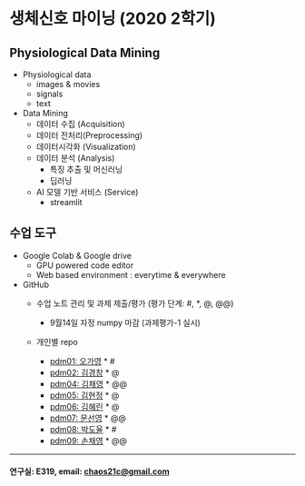 # 생체신호 마이닝 (2020 2학기)

## Physiological Data Mining
* Physiological data
  - images & movies
  - signals
  - text
* Data Mining
  - 데이터 수집 (Acquisition)
  - 데이터 전처리(Preprocessing)
  - 데이터시각화 (Visualization)
  - 데이터 분석 (Analysis)
    * 특징 추출 및 머신러닝
    * 딥러닝
  - AI 모델 기반 서비스 (Service)
    * streamlit
    
## 수업 도구
* Google Colab & Google drive
  - GPU powered code editor
  - Web based environment : everytime & everywhere
* GitHub
  - 수업 노트 관리 및 과제 제출/평가 (평가 단계: #, *, @, @@)
    * 9월14일 자정 numpy 마감 (과제평가-1 실시) 
    
  - 개인별 repo  
    * [pdm01: 오가영](https://github.com/o-going/pdm01) * #
    * [pdm02: 김경창](https://github.com/rldckd0103/pdm02) * @
    * [pdm04: 김채영](https://github.com/kimchaeyoung-student/pdm04) * @@
    * [pdm05: 김현정](https://github.com/dasdasqs2/pdm05) * @
    * [pdm06: 김혜린](https://github.com/Kim-Hyerin/pdm06) * @
    * [pdm07: 문선영](https://github.com/anstjsdud/pdm07) * @@
    * [pdm08: 박도율](https://github.com/DoyulPark/pdm08) * #
    * [pdm09: 손채영](https://github.com/chaeyeongSon/pdm09) * @@
 ---
 #### 연구실: E319, email: chaos21c@gmail.com
 
